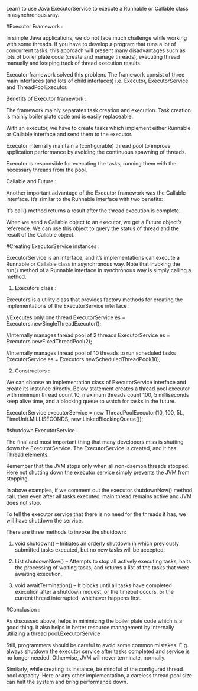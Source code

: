 Learn to use Java ExecutorService to execute a Runnable or Callable class in asynchronous way.

#Executor Framework : 

In simple Java applications, we do not face much challenge while working with some threads. 
If you have to develop a program that runs a lot of concurrent tasks, this approach will 
present many disadvantages such as lots of boiler plate code (create and manage threads), 
executing thread manually and keeping track of thread execution results.

Executor framework solved this problem. The framework consist of three main interfaces 
(and lots of child interfaces) i.e. Executor, ExecutorService and ThreadPoolExecutor.

Benefits of Executor framework : 

The framework mainly separates task creation and execution. Task creation is mainly boiler plate code 
and is easily replaceable.

With an executor, we have to create tasks which implement either Runnable or Callable interface 
and send them to the executor.

Executor internally maintain a (configurable) thread pool to improve application performance by 
avoiding the continuous spawning of threads.

Executor is responsible for executing the tasks, running them with the necessary 
threads from the pool.

Callable and Future : 

Another important advantage of the Executor framework was the Callable interface. 
It’s similar to the Runnable interface with two benefits:

It’s call() method returns a result after the thread execution is complete.

When we send a Callable object to an executor, we get a Future object’s reference. 
We can use this object to query the status of thread and the result of the Callable object.

#Creating ExecutorService instances : 

ExecutorService is an interface, and it’s implementations can execute a Runnable or 
Callable class in asynchronous way. Note that invoking the run() method of a Runnable interface 
in synchronous way is simply calling a method.

1) Executors class : 

Executors is a utility class that provides factory methods for creating 
the implementations of the ExecutorService interface : 

//Executes only one thread
ExecutorService es = Executors.newSingleThreadExecutor(); 
 
//Internally manages thread pool of 2 threads
ExecutorService es = Executors.newFixedThreadPool(2); 
 
//Internally manages thread pool of 10 threads to run scheduled tasks
ExecutorService es = Executors.newScheduledThreadPool(10); 

2) Constructors : 

We can choose an implementation class of ExecutorService interface and create its instance directly. 
Below statement creates a thread pool executor with minimum thread count 10, maximum threads count 100, 
5 milliseconds keep alive time, and a blocking queue to watch for tasks in the future.

ExecutorService executorService = 
    new ThreadPoolExecutor(10, 100, 5L, TimeUnit.MILLISECONDS, new LinkedBlockingQueue<Runnable>());
    
#shutdown ExecutorService : 

The final and most important thing that many developers miss is shutting down the ExecutorService. 
The ExecutorService is created, and it has Thread elements.

Remember that the JVM stops only when all non-daemon threads stopped. Here not shutting down 
the executor service simply prevents the JVM from stopping.

In above examples, if we comment out the executor.shutdownNow() method call, then even after all 
tasks executed, main thread remains active and JVM does not stop.

To tell the executor service that there is no need for the threads it has, we will 
have shutdown the service.

There are three methods to invoke the shutdown:

1) void shutdown() – Initiates an orderly shutdown in which previously submitted 
tasks executed, but no new tasks will be accepted.

2) List<Runnable> shutdownNow() – Attempts to stop all actively executing tasks, 
halts the processing of waiting tasks, and returns a list of the tasks that 
were awaiting execution.

3) void awaitTermination() – It blocks until all tasks have completed execution after a 
shutdown request, or the timeout occurs, or the current thread interrupted, 
whichever happens first.

#Conclusion : 

As discussed above, helps in minimizing the boiler plate code which is a good thing. 
It also helps in better resource management by internally utilizing 
a thread pool.ExecutorService

Still, programmers should be careful to avoid some common mistakes. E.g. always shutdown 
the executor service after tasks completed and service is no longer needed. 
Otherwise, JVM will never terminate, normally.

Similarly, while creating its instance, be mindful of the configured thread pool capacity. 
Here or any other implementation, a careless thread pool size can halt the system and 
bring performance down.

